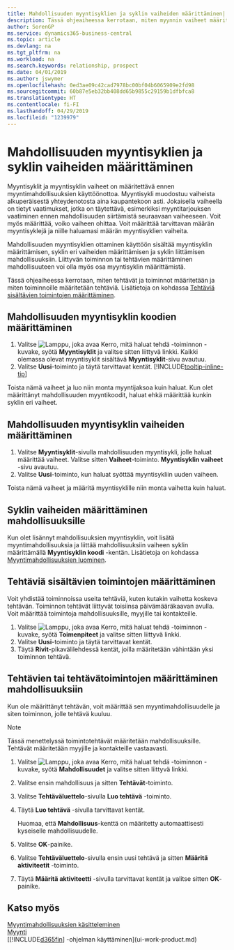 ```yaml
---
title: Mahdollisuuden myyntisyklien ja syklin vaiheiden määrittäminen| Microsoft Docs
description: Tässä ohjeaiheessa kerrotaan, miten myynnin vaiheet määritetään ensimmäisestä yhteysotosta sulkemiseen ja miten tällä tavoin luodaan myyntisykli, joka määritetään Business Central -sovelluksen mahdollisuuksille.
author: SorenGP
ms.service: dynamics365-business-central
ms.topic: article
ms.devlang: na
ms.tgt_pltfrm: na
ms.workload: na
ms.search.keywords: relationship, prospect
ms.date: 04/01/2019
ms.author: jswymer
ms.openlocfilehash: 0ed3ae09c42cad7978bc00bf04b6065909e2fd98
ms.sourcegitcommit: 60b87e5eb32bb408dd65b9855c29159b1dfbfca8
ms.translationtype: HT
ms.contentlocale: fi-FI
ms.lasthandoff: 04/29/2019
ms.locfileid: "1239979"
---
```

# <a name="set-up-opportunity-sales-cycles-and-cycle-stages"></a>Mahdollisuuden myyntisyklien ja syklin vaiheiden määrittäminen
Myyntisyklit ja myyntisyklin vaiheet on määritettävä ennen myyntimahdollisuuksien käyttöönottoa. Myyntisykli muodostuu vaiheista alkuperäisestä yhteydenotosta aina kaupantekoon asti. Jokaisella vaiheella on tietyt vaatimukset, jotka on täytettävä, esimerkiksi myyntitarjouksen vaatiminen ennen mahdollisuuden siirtämistä seuraavaan vaiheeseen. Voit myös määrittää, voiko vaiheen ohittaa. Voit määrittää tarvittavan määrän myyntisyklejä ja niille haluamasi määrän myyntisyklien vaiheita.

Mahdollisuuden myyntisyklien ottaminen käyttöön sisältää myyntisyklin määrittämisen, syklin eri vaiheiden määrittämisen ja syklin liittämisen mahdollisuuksiin. Liittyvän toiminnon tai tehtävien määrittäminen mahdollisuuteen voi olla myös osa myyntisyklin määrittämistä.

Tässä ohjeaiheessa kerrotaan, miten tehtävät ja toiminnot määritetään ja miten toiminnoille määritetään tehtäviä. Lisätietoja on kohdassa [Tehtäviä sisältävien toimintojen määrittäminen](marketing-how-setup-opportunity-sales-cycles-stages.md#to-set-up-activities-with-tasks).

## <a name="to-set-up-opportunity-sales-cycle-codes"></a>Mahdollisuuden myyntisyklin koodien määrittäminen
1. Valitse ![Lamppu, joka avaa Kerro, mitä haluat tehdä -toiminnon](media/ui-search/search_small.png "Kerro, mitä haluat tehdä") -kuvake, syötä **Myyntisyklit** ja valitse sitten liittyvä linkki. Kaikki olemassa olevat myyntisyklit sisältävä **Myyntisyklit**-sivu avautuu.
2. Valitse **Uusi**-toiminto ja täytä tarvittavat kentät. [!INCLUDE[tooltip-inline-tip](includes/tooltip-inline-tip_md.md)]

Toista nämä vaiheet ja luo niin monta myyntijaksoa kuin haluat. Kun olet määrittänyt mahdollisuuden myyntikoodit, haluat ehkä määrittää kunkin syklin eri vaiheet.

## <a name="to-define-opportunity-sales-cycle-stages"></a>Mahdollisuuden myyntisyklin vaiheiden määrittäminen
1. Valitse **Myyntisyklit**-sivulla mahdollisuuden myyntisykli, jolle haluat määrittää vaiheet. Valitse sitten **Vaiheet**-toiminto. **Myyntisyklin vaiheet** -sivu avautuu.
2. Valitse **Uusi**-toiminto, kun haluat syöttää myyntisykliin uuden vaiheen.

Toista nämä vaiheet ja määritä myyntisyklille niin monta vaihetta kuin haluat.

## <a name="to-assign-stage-cycles-to-opportunities"></a>Syklin vaiheiden määrittäminen mahdollisuuksille
Kun olet lisännyt mahdollisuuksien myyntisyklin, voit lisätä myyntimahdollisuuksia ja liittää mahdollisuuksiin vaiheen syklin määrittämällä **Myyntisyklin koodi** -kentän. Lisätietoja on kohdassa [Myyntimahdollisuuksien luominen](marketing-how-create-opportunities.md).

## <a name="to-set-up-activities-with-tasks"></a>Tehtäviä sisältävien toimintojen määrittäminen
Voit yhdistää toiminnoissa useita tehtäviä, kuten kutakin vaihetta koskeva tehtävän. Toiminnon tehtävät liittyvät toisiinsa päivämääräkaavan avulla. Voit määrittää toimintoja mahdollisuuksille, myyjille tai kontakteille.

1. Valitse ![Lamppu, joka avaa Kerro, mitä haluat tehdä -toiminnon](media/ui-search/search_small.png "Kerro, mitä haluat tehdä") -kuvake, syötä **Toimenpiteet** ja valitse sitten liittyvä linkki.
2. Valitse **Uusi**-toiminto ja täytä tarvittavat kentät.
3. Täytä **Rivit**-pikavälilehdessä kentät, joilla määritetään vähintään yksi toiminnon tehtävä.

## <a name="to-assign-tasks-or-activities-of-tasks-to-opportunities"></a>Tehtävien tai tehtävätoimintojen määrittäminen mahdollisuuksiin
Kun ole määrittänyt tehtävän, voit määrittää sen myyntimahdollisuudelle ja siten toiminnon, jolle tehtävä kuuluu.

> [!NOTE]  
>   Tässä menettelyssä toimintotehtävät määritetään mahdollisuuksille. Tehtävät määritetään myyjille ja kontakteille vastaavasti.

1. Valitse ![Lamppu, joka avaa Kerro, mitä haluat tehdä -toiminnon](media/ui-search/search_small.png "Kerro, mitä haluat tehdä") -kuvake, syötä **Mahdollisuudet** ja valitse sitten liittyvä linkki.
2. Valitse ensin mahdollisuus ja sitten **Tehtävät**-toiminto.
3. Valitse **Tehtäväluettelo**-sivulla **Luo tehtävä** -toiminto.
4.  Täytä **Luo tehtävä** -sivulla tarvittavat kentät.

    Huomaa, että **Mahdollisuus**-kenttä on määritetty automaattisesti kyseiselle mahdollisuudelle.
5. Valitse **OK**-painike.
6. Valitse **Tehtäväluettelo**-sivulla ensin uusi tehtävä ja sitten **Määritä aktiviteetit** -toiminto.
7. Täytä **Määritä aktiviteetti** -sivulla tarvittavat kentät ja valitse sitten **OK**-painike.

## <a name="see-also"></a>Katso myös
[Myyntimahdollisuuksien käsitteleminen](marketing-processing-sales-opportunities.md)  
[Myynti](sales-manage-sales.md)  
[[!INCLUDE[d365fin](includes/d365fin_md.md)] -ohjelman käyttäminen](ui-work-product.md)
